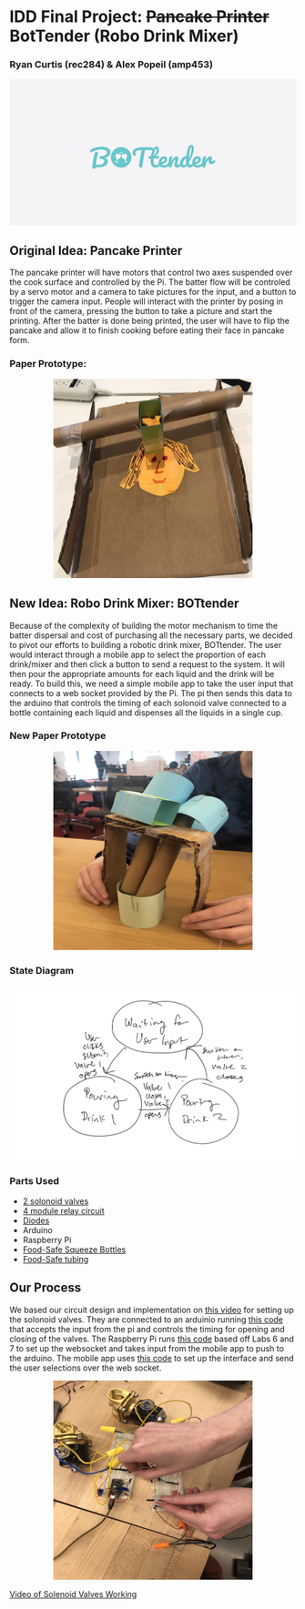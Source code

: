 # IDD Final Project: ~~Pancake Printer~~ BotTender (Robo Drink Mixer)
### Ryan Curtis (rec284) & Alex Popeil (amp453)

<p align="center">
  <img src="75588240_2739929749405147_4103449142288711680_n.png">
</p>

## Original Idea: Pancake Printer
The pancake printer will have motors that control two axes suspended over the cook surface and controlled by the Pi. The batter flow will be controled by a servo motor and a camera to take pictures for the input, and a button to trigger the camera input. People will interact with the printer by posing in front of the camera, pressing the button to take a picture and start the printing. After the batter is done being printed, the user will have to flip the pancake and allow it to finish cooking before eating their face in pancake form.

### Paper Prototype:
<p align="center">
  <img src="fullsizeoutput_ba8.jpeg" width="350" height="350">
</p>

## New Idea: Robo Drink Mixer: BOTtender
Because of the complexity of building the motor mechanism to time the batter dispersal and cost of purchasing all the necessary parts, we decided to pivot our efforts to building a robotic drink mixer, BOTtender. The user would interact through a mobile app to select the proportion of each drink/mixer and then click a button to send a request to the system. It will then pour the appropriate amounts for each liquid and the drink will be ready. To build this, we need a simple mobile app to take the user input that connects to a web socket provided by the Pi. The pi then sends this data to the arduino that controls the timing of each solonoid valve connected to a bottle containing each liquid and dispenses all the liquids in a single cup.

### New Paper Prototype
<p align="center">
  <img src="WauOqqThS2uH8Vjt0ixx7Q.jpg" width="350" height="350">
</p>

### State Diagram
<p align="center">
  <img src="IMG_BAAC0B2F1339-1.jpeg">
</p>

### Parts Used
- [2 solonoid valves]()
- [4 module relay circuit]()
- [Diodes]()
- Arduino
- Raspberry Pi
- [Food-Safe Squeeze Bottles]()
- [Food-Safe tubing]()


## Our Process
We based our circuit design and implementation on [this video](https://www.youtube.com/watch?v=ioSYlxHlYdI) for setting up the solonoid valves. They are connected to an arduinio running [this code](https://github.com/rec285/IDD_Final_Project/blob/master/bot_tender.ino) that accepts the input from the pi and controls the timing for opening and closing of the valves. The Raspberry Pi runs [this code](https://github.com/rec285/IDD_Final_Project/blob/master/server.js) based off Labs 6 and 7 to set up the websocket and takes input from the mobile app to push to the arduino. The mobile app uses [this code](https://github.com/rec285/IDD_Final_Project/tree/master/BotTender) to set up the interface and send the user selections over the web socket.
<p align="center">
  <img src="2NuVBfliRa2pzbuoYYW1BQ.jpg" width="350" height="350">
</p>

[Video of Solenoid Valves Working](https://youtu.be/vz8qwGRgB_o)
